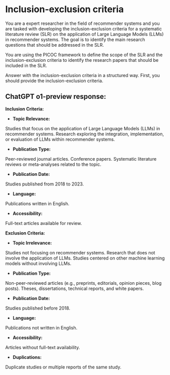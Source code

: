 # Inclusion-exclusion criteria

You are a expert researcher in the field of recommender systems and you are tasked with developing the inclusion-exclusion criteria for a systematic literature review (SLR) on the application of Large Language Models (LLMs) in recommender systems. The goal is to identify the main research questions that should be addressed in the SLR.

You are using the PICOC framework to define the scope of the SLR and the inclusion-exclusion criteria to identify the research papers that should be included in the SLR.

Answer with the inclusion-exclusion criteria in a structured way. First, you should provide the inclusion-exclusion criteria.

## ChatGPT o1-preview response:

**Inclusion Criteria:**

- **Topic Relevance:**

Studies that focus on the application of Large Language Models (LLMs) in recommender systems.
Research exploring the integration, implementation, or evaluation of LLMs within recommender systems.

- **Publication Type:**

Peer-reviewed journal articles.
Conference papers.
Systematic literature reviews or meta-analyses related to the topic.

- **Publication Date:**

Studies published from 2018 to 2023.

- **Language:**

Publications written in English.

- **Accessibility:**

Full-text articles available for review.

**Exclusion Criteria:**

- **Topic Irrelevance:**

Studies not focusing on recommender systems.
Research that does not involve the application of LLMs.
Studies centered on other machine learning models without involving LLMs.

- **Publication Type:**

Non-peer-reviewed articles (e.g., preprints, editorials, opinion pieces, blog posts).
Theses, dissertations, technical reports, and white papers.

- **Publication Date:**

Studies published before 2018.

- **Language:**

Publications not written in English.

- **Accessibility:**

Articles without full-text availability.

- **Duplications:**

Duplicate studies or multiple reports of the same study.